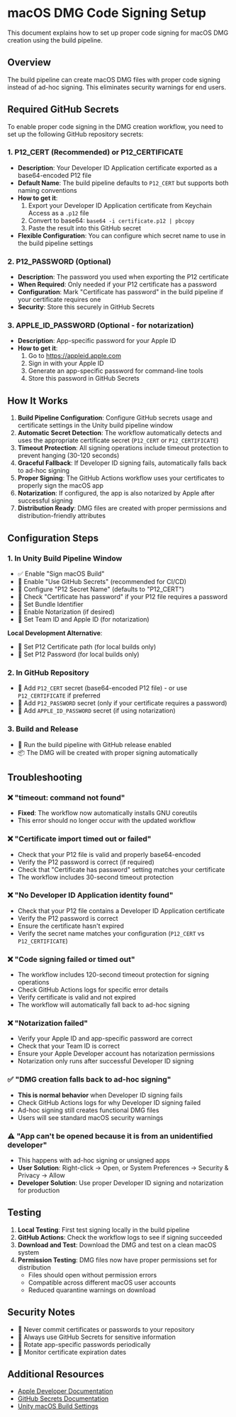 # macOS DMG Code Signing Setup

This document explains how to set up proper code signing for macOS DMG creation using the build pipeline.

## Overview

The build pipeline can create macOS DMG files with proper code signing instead of ad-hoc signing. This eliminates security warnings for end users.

## Required GitHub Secrets

To enable proper code signing in the DMG creation workflow, you need to set up the following GitHub repository secrets:

### 1. P12_CERT (Recommended) or P12_CERTIFICATE
- **Description**: Your Developer ID Application certificate exported as a base64-encoded P12 file
- **Default Name**: The build pipeline defaults to `P12_CERT` but supports both naming conventions
- **How to get it**:
  1. Export your Developer ID Application certificate from Keychain Access as a `.p12` file
  2. Convert to base64: `base64 -i certificate.p12 | pbcopy`
  3. Paste the result into this GitHub secret
- **Flexible Configuration**: You can configure which secret name to use in the build pipeline settings

### 2. P12_PASSWORD (Optional)
- **Description**: The password you used when exporting the P12 certificate
- **When Required**: Only needed if your P12 certificate has a password
- **Configuration**: Mark "Certificate has password" in the build pipeline if your certificate requires one
- **Security**: Store this securely in GitHub Secrets

### 3. APPLE_ID_PASSWORD (Optional - for notarization)
- **Description**: App-specific password for your Apple ID
- **How to get it**:
  1. Go to https://appleid.apple.com
  2. Sign in with your Apple ID
  3. Generate an app-specific password for command-line tools
  4. Store this password in GitHub Secrets

## How It Works

1. **Build Pipeline Configuration**: Configure GitHub secrets usage and certificate settings in the Unity build pipeline window
2. **Automatic Secret Detection**: The workflow automatically detects and uses the appropriate certificate secret (`P12_CERT` or `P12_CERTIFICATE`)
3. **Timeout Protection**: All signing operations include timeout protection to prevent hanging (30-120 seconds)
4. **Graceful Fallback**: If Developer ID signing fails, automatically falls back to ad-hoc signing
5. **Proper Signing**: The GitHub Actions workflow uses your certificates to properly sign the macOS app
6. **Notarization**: If configured, the app is also notarized by Apple after successful signing
7. **Distribution Ready**: DMG files are created with proper permissions and distribution-friendly attributes

## Configuration Steps

### 1. In Unity Build Pipeline Window
- ✅ Enable "Sign macOS Build" 
- 🔐 Enable "Use GitHub Secrets" (recommended for CI/CD)
- 📝 Configure "P12 Secret Name" (defaults to "P12_CERT")
- 🔑 Check "Certificate has password" if your P12 file requires a password
- 📱 Set Bundle Identifier
- 🍎 Enable Notarization (if desired)
- 👤 Set Team ID and Apple ID (for notarization)

**Local Development Alternative**:
- 📝 Set P12 Certificate path (for local builds only)
- 🔑 Set P12 Password (for local builds only)

### 2. In GitHub Repository
- 🔐 Add `P12_CERT` secret (base64-encoded P12 file) - or use `P12_CERTIFICATE` if preferred
- 🔑 Add `P12_PASSWORD` secret (only if your certificate requires a password)
- 🍎 Add `APPLE_ID_PASSWORD` secret (if using notarization)

### 3. Build and Release
- 🔧 Run the build pipeline with GitHub release enabled
- 📦 The DMG will be created with proper signing automatically

## Troubleshooting

### ❌ "timeout: command not found" 
- **Fixed**: The workflow now automatically installs GNU coreutils
- This error should no longer occur with the updated workflow

### ❌ "Certificate import timed out or failed"
- Check that your P12 file is valid and properly base64-encoded
- Verify the P12 password is correct (if required)
- Check that "Certificate has password" setting matches your certificate
- The workflow includes 30-second timeout protection

### ❌ "No Developer ID Application identity found"
- Check that your P12 file contains a Developer ID Application certificate
- Verify the P12 password is correct
- Ensure the certificate hasn't expired
- Verify the secret name matches your configuration (`P12_CERT` vs `P12_CERTIFICATE`)

### ❌ "Code signing failed or timed out"
- The workflow includes 120-second timeout protection for signing operations
- Check GitHub Actions logs for specific error details
- Verify certificate is valid and not expired
- The workflow will automatically fall back to ad-hoc signing

### ❌ "Notarization failed"
- Verify your Apple ID and app-specific password are correct
- Check that your Team ID is correct
- Ensure your Apple Developer account has notarization permissions
- Notarization only runs after successful Developer ID signing

### ✅ "DMG creation falls back to ad-hoc signing"
- **This is normal behavior** when Developer ID signing fails
- Check GitHub Actions logs for why Developer ID signing failed
- Ad-hoc signing still creates functional DMG files
- Users will see standard macOS security warnings

### ⚠️ "App can't be opened because it is from an unidentified developer"
- This happens with ad-hoc signing or unsigned apps
- **User Solution**: Right-click → Open, or System Preferences → Security & Privacy → Allow
- **Developer Solution**: Use proper Developer ID signing and notarization for production

## Testing

1. **Local Testing**: First test signing locally in the build pipeline
2. **GitHub Actions**: Check the workflow logs to see if signing succeeded
3. **Download and Test**: Download the DMG and test on a clean macOS system
4. **Permission Testing**: DMG files now have proper permissions set for distribution
   - Files should open without permission errors
   - Compatible across different macOS user accounts
   - Reduced quarantine warnings on download

## Security Notes

- 🔐 Never commit certificates or passwords to your repository
- 🔑 Always use GitHub Secrets for sensitive information
- 🔄 Rotate app-specific passwords periodically
- 📅 Monitor certificate expiration dates

## Additional Resources

- [Apple Developer Documentation](https://developer.apple.com/documentation/security/notarizing_macos_software_before_distribution)
- [GitHub Secrets Documentation](https://docs.github.com/en/actions/security-guides/encrypted-secrets)
- [Unity macOS Build Settings](https://docs.unity3d.com/Manual/class-PlayerSettingsStandalone.html) 